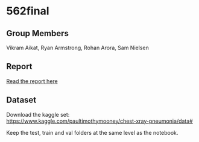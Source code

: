 # 562final

## Group Members

Vikram Aikat, Ryan Armstrong, Rohan Arora, Sam Nielsen

## Report
[Read the report here](comp562pneumonia.pdf)

## Dataset

Download the kaggle set: https://www.kaggle.com/paultimothymooney/chest-xray-pneumonia/data#

Keep the test, train and val folders at the same level as the notebook. 
